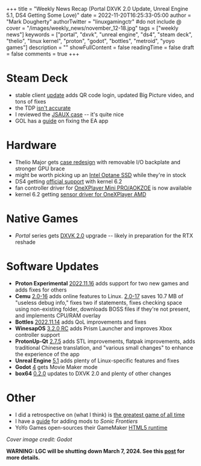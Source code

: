 +++
title = "Weekly News Recap (Portal DXVK 2.0 Update, Unreal Engine 5.1, DS4 Getting Some Love)"
date = 2022-11-20T16:25:33-05:00
author = "Mark Dougherty"
authorTwitter = "linuxgamingctr" #do not include @
cover = "/images/weekly_news/november_12-18.jpg"
tags = ["weekly news"]
keywords = ["portal", "dxvk", "unreal engine", "ds4", "steam deck", "thelio", "linux kernel", "proton", "godot", "bottles", "metroid", "yoyo games"]
description = ""
showFullContent = false
readingTime = false
draft = false
comments = true
+++
# Steam Deck
- stable client [update](https://linuxgamingcentral.com/posts/steam-deck-client-stable-update-11-16-2022/) adds QR code login, updated Big Picture video, and tons of fixes
- the TDP [isn't accurate](https://linuxgamingcentral.com/posts/steam-deck-tdp-is-not-accurate/)
- I reviewed the [JSAUX case](https://linuxgamingcentral.com/posts/jsaux-steam-deck-case-review/) -- it's quite nice
- GOL has a [guide](https://www.gamingonlinux.com/2022/11/how-to-fix-the-ea-app-on-steam-deck-and-linux-desktop/) on fixing the EA app

# Hardware
- Thelio Major gets [case redesign](https://linuxgamingcentral.com/posts/thelio-major-case-gets-redesign/) with removable I/O backplate and stronger GPU brace
- might be worth picking up an [Intel Optane SSD](https://linuxgamingcentral.com/posts/intel-optane-ssds-are-in-stock/) while they're in stock
- DS4 getting [official support](https://linuxgamingcentral.com/posts/ds4-support-added-to-hid-playstation/) with kernel 6.2
- fan controller driver for [OneXPlayer Mini PRO/AOKZOE](https://linuxgamingcentral.com/posts/fan-control-driver-ported-to-oxp-mini-pro-and-aokzoe-a1/) is now available
- kernel 6.2 getting [sensor driver for OneXPlayer AMD](https://linuxgamingcentral.com/posts/oxp-amd-sensor-driver-will-be-merged-with-kernel-6.2/)

# Native Games
- *Portal* series gets [DXVK 2.0](https://linuxgamingcentral.com/posts/portal-series-gets-dxvk-update/) upgrade -- likely in preparation for the RTX reshade

# Software Updates
- **Proton Experimental** [2022.11.16](https://linuxgamingcentral.com/posts/proton-experimental-update-11-16-2022/) adds support for two new games and adds fixes for others
- **Cemu** [2.0-16](https://linuxgamingcentral.com/posts/cemu-adds-online-features-to-linux/) adds online features to Linux. [2.0-17](https://github.com/cemu-project/Cemu/releases/tag/v2.0-17) saves 10.7 MB of "useless debug info," fixes two if statements, fixes checking space using non-existing folder, downloads BOSS files if they're not present, and implements CPU/RAM overlay
- **Bottles** [2022.11.14](https://linuxgamingcentral.com/posts/bottles-2022.11.14/) adds QoL improvements and fixes
- **WinesapOS** [3.2.0 RC](https://linuxgamingcentral.com/posts/winesapos-3.2.0-rc/) adds Prism Launcher and improves Xbox controller support
- **ProtonUp-Qt** [2.7.5](https://github.com/DavidoTek/ProtonUp-Qt/releases/tag/v2.7.5) adds STL improvements, flatpak improvements, adds traditional Chinese translation, and "various small changes" to enhance the experience of the app
- **Unreal Engine** [5.1](https://docs.unrealengine.com/5.1/en-US/unreal-engine-5.1-release-notes/) adds plenty of Linux-specific features and fixes
- **Godot** [4](https://godotengine.org/article/movie-maker-mode-arrives-in-godot-4) gets Movie Maker mode
- **box64** [0.2.0](https://github.com/ptitSeb/box64/releases/tag/v0.2.0) updates to DXVK 2.0 and plenty of other changes

# Other
- I did a retrospective on (what I think) is [the greatest game of all time](https://linuxgamingcentral.com/posts/metroid-prime-retrospective/)
- I have a [guide](https://linuxgamingcentral.com/posts/sonic-frontiers-modding-guide/) for adding mods to *Sonic Frontiers*
- YoYo Games open-sources their GameMaker [HTML5 runtime](https://gamemaker.io/en/blog/html5-open-source)

*Cover image credit: Godot*

**WARNING: LGC will be shutting down March 7, 2024. See this [post](https://linuxgamingcentral.com/posts/the-end-of-lgc/) for more details.**

